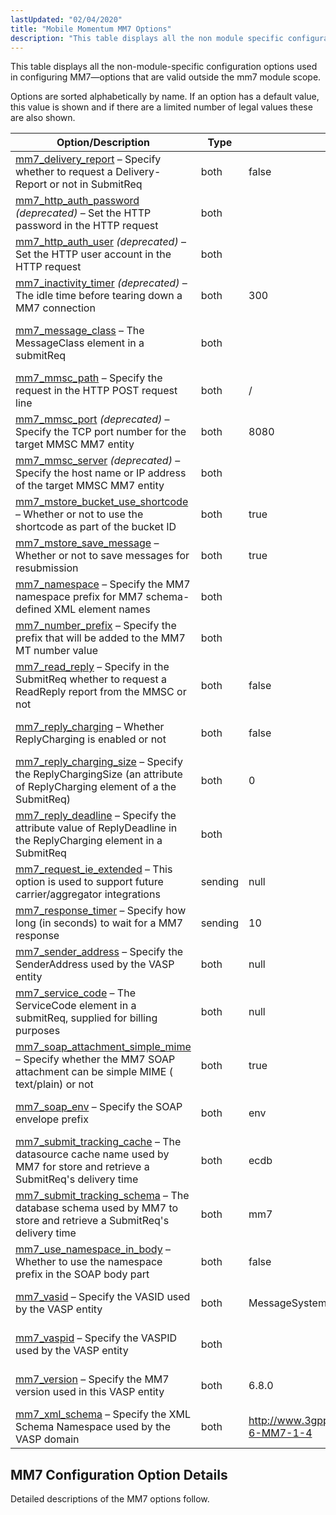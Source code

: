 ```yaml
---
lastUpdated: "02/04/2020"
title: "Mobile Momentum MM7 Options"
description: "This table displays all the non module specific configuration options used in configuring MM 7 options that are valid outside the mm 7 module scope Options are sorted alphabetically by name If an option has a default value this value is shown and if there are a limited number of..."
---
```



This table displays all the non-module-specific configuration options used in configuring MM7—options that are valid outside the mm7 module scope.

Options are sorted alphabetically by name. If an option has a default value, this value is shown and if there are a limited number of legal values these are also shown.

<a name="table-mm7-options"></a> 


| Option/Description | Type | Default | Legal Values | Scopes |
| --- | --- | --- | --- | --- |
| [mm7_delivery_report](/momentum/mobile/mobile-reference/mobility-conf-mm-7-delivery-report) – Specify whether to request a Delivery-Report or not in SubmitReq | both | false |   | binding, binding_group, domain, global |
| [mm7_http_auth_password](/momentum/mobile/mobile-reference/mobility-conf-mm-7-http-auth-password) *(deprecated)* – Set the HTTP password in the HTTP request | both |   |   | binding, binding_group, domain, global |
| [mm7_http_auth_user](/momentum/mobile/mobile-reference/mobility-conf-mm-7-http-auth-user) *(deprecated)* – Set the HTTP user account in the HTTP request | both |   |   | binding, binding_group, domain, global |
| [mm7_inactivity_timer](/momentum/mobile/mobile-reference/mobility-conf-mm-7-inactivity-timer) *(deprecated)* – The idle time before tearing down a MM7 connection | both | 300 |   | binding, binding_group, domain, global |
| [mm7_message_class](/momentum/mobile/mobile-reference/mobility-conf-mm-7-message-class) – The MessageClass element in a submitReq | both |   | Personal, Informational, Advertisement, Auto | binding, binding_group, domain, global |
| [mm7_mmsc_path](/momentum/mobile/mobile-reference/mobility-conf-mm-7-mmsc-path) – Specify the request in the HTTP POST request line | both | / |   | domain, global |
| [mm7_mmsc_port](/momentum/mobile/mobile-reference/mobility-conf-mm-7-mmsc-port) *(deprecated)* – Specify the TCP port number for the target MMSC MM7 entity | both | 8080 |   | domain, global |
| [mm7_mmsc_server](/momentum/mobile/mobile-reference/mobility-conf-mm-7-mmsc-server) *(deprecated)* – Specify the host name or IP address of the target MMSC MM7 entity | both |   |   | domain, global |
| [mm7_mstore_bucket_use_shortcode](/momentum/mobile/mobile-reference/mobility-message-retry#modules.mstore.non-module.options) – Whether or not to use the shortcode as part of the bucket ID | both | true |   | global |
| [mm7_mstore_save_message](/momentum/mobile/mobile-reference/mobility-message-retry#modules.mstore.non-module.options) – Whether or not to save messages for resubmission | both | true |   | binding, binding_group, domain, global |
| [mm7_namespace](/momentum/mobile/mobile-reference/mobility-conf-mm-7-namespace) – Specify the MM7 namespace prefix for MM7 schema-defined XML element names | both |   |   | binding, binding_group, domain, global |
| [mm7_number_prefix](/momentum/mobile/mobile-reference/mobility-conf-mm-7-number-prefix) – Specify the prefix that will be added to the MM7 MT number value | both |   |   | binding, binding_group, domain, global |
| [mm7_read_reply](/momentum/mobile/mobile-reference/mobility-conf-mm-7-read-reply) – Specify in the SubmitReq whether to request a ReadReply report from the MMSC or not | both | false |   | binding, binding_group, domain, global |
| [mm7_reply_charging](/momentum/mobile/mobile-reference/mobility-conf-mm-7-reply-charging) – Whether ReplyCharging is enabled or not | both | false |   | binding, binding_group, domain, global |
| [mm7_reply_charging_size](/momentum/mobile/mobile-reference/mobility-conf-mm-7-reply-charging-size) – Specify the ReplyChargingSize (an attribute of ReplyCharging element of a the SubmitReq) | both | 0 |   | binding, binding_group, domain, global |
| [mm7_reply_deadline](/momentum/mobile/mobile-reference/mobility-conf-mm-7-reply-deadline) – Specify the attribute value of ReplyDeadline in the ReplyCharging element in a SubmitReq | both |   |   | binding, binding_group, domain, global |
| [mm7_request_ie_extended](/momentum/mobile/mobile-reference/mobility-conf-mm-7-request-ie-extended) – This option is used to support future carrier/aggregator integrations | sending | null |   | binding, binding_group, domain, global |
| [mm7_response_timer](/momentum/mobile/mobile-reference/mobility-conf-mm-7-response-timer) – Specify how long (in seconds) to wait for a MM7 response | sending | 10 |   | binding, binding_group, domain, global |
| [mm7_sender_address](/momentum/mobile/mobile-reference/mobility-conf-mm-7-sender-address) – Specify the SenderAddress used by the VASP entity | both | null |   | binding, binding_group, domain, global |
| [mm7_service_code](/momentum/mobile/mobile-reference/mobility-conf-mm-7-service-code) – The ServiceCode element in a submitReq, supplied for billing purposes | both | null |   | binding, binding_group, domain, global |
| [mm7_soap_attachment_simple_mime](/momentum/mobile/mobile-reference/mobility-conf-mm-7-soap-attachment-simple-mime) – Specify whether the MM7 SOAP attachment can be simple MIME ( text/plain) or not | both | true |   | binding, binding_group, domain, global |
| [mm7_soap_env](/momentum/mobile/mobile-reference/mobility-conf-mm-7-soap-env) – Specify the SOAP envelope prefix | both | env |   | binding, binding_group, domain, global |
| [mm7_submit_tracking_cache](/momentum/mobile/mobile-reference/mobility-conf-mm-7-submit-tracking-cache) – The datasource cache name used by MM7 for store and retrieve a SubmitReq's delivery time | both | ecdb |   | global |
| [mm7_submit_tracking_schema](/momentum/mobile/mobile-reference/mobility-conf-mm-7-submit-tracking-schema) – The database schema used by MM7 to store and retrieve a SubmitReq's delivery time | both | mm7 |   | global |
| [mm7_use_namespace_in_body](/momentum/mobile/mobile-reference/mobility-conf-mm-7-use-namespace-in-body) – Whether to use the namespace prefix in the SOAP body part | both | false |   | binding, binding_group, domain, global |
| [mm7_vasid](/momentum/mobile/mobile-reference/mobility-conf-mm-7-vasid) – Specify the VASID used by the VASP entity | both | MessageSystems-VASID |   | binding, binding_group, domain, global |
| [mm7_vaspid](/momentum/mobile/mobile-reference/mobility-conf-mm-7-vaspid) – Specify the VASPID used by the VASP entity | both |   |   | binding, binding_group, domain, global |
| [mm7_version](/momentum/mobile/mobile-reference/mobility-conf-mm-7-version) – Specify the MM7 version used in this VASP entity | both | 6.8.0 |   | binding, binding_group, domain, global |
| [mm7_xml_schema](/momentum/mobile/mobile-reference/mobility-conf-mm-7-xml-schema) – Specify the XML Schema Namespace used by the VASP domain | both | http://www.3gpp.org/ftp/Specs/archive/23_series/23.140/schema/REL-6-MM7-1-4 |   | binding, binding_group, domain, global |

## <a name="mm7.conf"></a> MM7 Configuration Option Details

Detailed descriptions of the MM7 options follow.